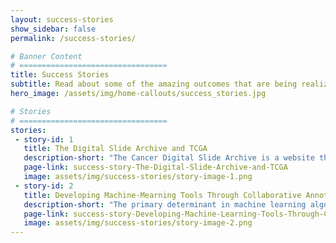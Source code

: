 ```yaml
---
layout: success-stories
show_sidebar: false
permalink: /success-stories/

# Banner Content
# =================================
title: Success Stories
subtitle: Read about some of the amazing outcomes that are being realized by our platform.
hero_image: /assets/img/home-callouts/success_stories.jpg

# Stories
# =================================
stories:
 - story-id: 1
   title: The Digital Slide Archive and TCGA
   description-short: "The Cancer Digital Slide Archive is a website that hosts whole-slide images of pathologic specimens associated with the TCGA studies ..."
   page-link: success-story-The-Digital-Slide-Archive-and-TCGA
   image: assets/img/success-stories/story-image-1.png
 - story-id: 2
   title: Developing Machine-Mearning Tools Through Collaborative Annotation Studies
   description-short: "The primary determinant in machine learning algorithm performance is the availability of abundant labeled data for training ..."
   page-link: success-story-Developing-Machine-Learning-Tools-Through-Collaborative-Annotation-Studies
   image: assets/img/success-stories/story-image-2.png
---
```


